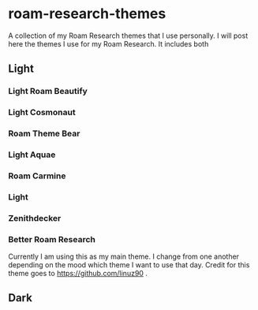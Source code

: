 # roam-research-themes
A collection of my Roam Research themes that I use personally.
I will post here the themes I use for my Roam Research. It includes both
## Light
### Light Roam Beautify
### Light Cosmonaut
### Roam Theme Bear 
### Light Aquae
### Roam Carmine
### Light
### Zenithdecker
### Better Roam Research
Currently I am using this as my main theme. I change from one another depending on the mood which theme I want to use that day. Credit for this theme goes to https://github.com/linuz90 . 
## Dark

